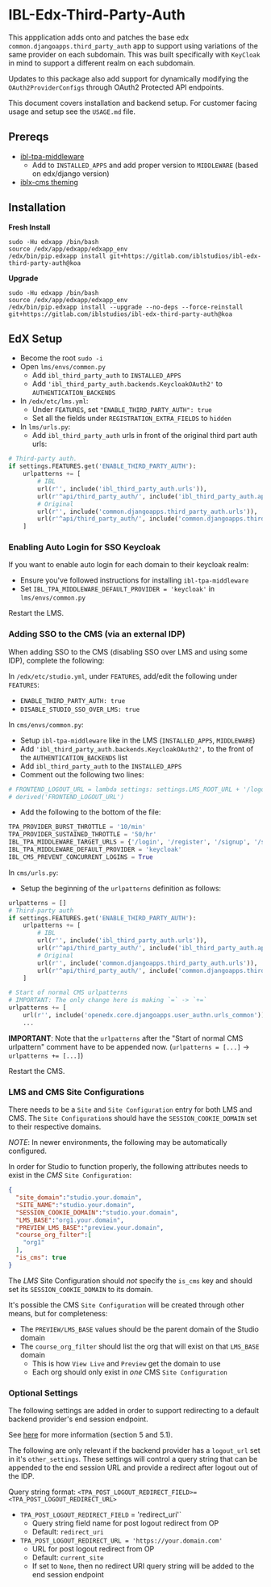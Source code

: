 # IBL-Edx-Third-Party-Auth
This appplication adds onto and patches the base edx `common.djangoapps.third_party_auth` app to support using variations of the same provider on each subdomain. This was built specifically with `KeyCloak` in mind to support a different realm on each subdomain.

Updates to this package also add support for dynamically modifying the `OAuth2ProviderConfigs` through OAuth2 Protected API endpoints.

This document covers installation and backend setup. For customer facing usage and setup see the `USAGE.md` file.

## Prereqs
- [ibl-tpa-middleware](https://gitlab.com/iblstudios/ibl-tpa-middleware)
    * Add to `INSTALLED_APPS` and add proper version to `MIDDLEWARE` (based on edx/django version)
- [iblx-cms theming](https://gitlab.com/iblstudios/iblx-cms)

## Installation
**Fresh Install**
```shell
sudo -Hu edxapp /bin/bash
source /edx/app/edxapp/edxapp_env
/edx/bin/pip.edxapp install git+https://gitlab.com/iblstudios/ibl-edx-third-party-auth@koa
```
**Upgrade**
```shell
sudo -Hu edxapp /bin/bash
source /edx/app/edxapp/edxapp_env
/edx/bin/pip.edxapp install --upgrade --no-deps --force-reinstall git+https://gitlab.com/iblstudios/ibl-edx-third-party-auth@koa
```

## EdX Setup
- Become the root `sudo -i`
- Open `lms/envs/common.py`
    - Add `ibl_third_party_auth` to `INSTALLED_APPS`
    - Add `'ibl_third_party_auth.backends.KeycloakOAuth2'` to `AUTHENTICATION_BACKENDS`
- In `/edx/etc/lms.yml`:
    - Under `FEATURES`, set `"ENABLE_THIRD_PARTY_AUTH": true`
    - Set all the fields under `REGISTRATION_EXTRA_FIELDS` to `hidden`
- In `lms/urls.py`:
    - Add `ibl_third_party_auth` urls in front of the original third part auth urls:

```python
# Third-party auth.
if settings.FEATURES.get('ENABLE_THIRD_PARTY_AUTH'):
    urlpatterns += [
        # IBL
        url(r'', include('ibl_third_party_auth.urls')),
        url(r'^api/third_party_auth/', include('ibl_third_party_auth.api.urls')),
        # Original
        url(r'', include('common.djangoapps.third_party_auth.urls')),
        url(r'^api/third_party_auth/', include('common.djangoapps.third_party_auth.api.urls')),
    ]
```

### Enabling Auto Login for SSO Keycloak
If you want to enable auto login for each domain to their keycloak realm:
- Ensure you've followed instructions for installing `ibl-tpa-middleware`
- Set `IBL_TPA_MIDDLEWARE_DEFAULT_PROVIDER = 'keycloak'` in `lms/envs/common.py`

Restart the LMS.

### Adding SSO to the CMS (via an external IDP)
When adding SSO to the CMS (disabling SSO over LMS and using some IDP), complete the following:

In `/edx/etc/studio.yml`, under `FEATURES`, add/edit the following under `FEATURES`:
* `ENABLE_THIRD_PARTY_AUTH: true`
* `DISABLE_STUDIO_SSO_OVER_LMS: true`

In `cms/envs/common.py`:
- Setup `ibl-tpa-middleware` like in the LMS (`INSTALLED_APPS`, `MIDDLEWARE`)
- Add `'ibl_third_party_auth.backends.KeycloakOAuth2',` to the front of the `AUTHENTICATION_BACKENDS` list
- Add `ibl_third_party_auth` to the `INSTALLED_APPS`
- Comment out the following two lines:
```python
# FRONTEND_LOGOUT_URL = lambda settings: settings.LMS_ROOT_URL + '/logout'
# derived('FRONTEND_LOGOUT_URL')
```

- Add the following to the bottom of the file:
```python
TPA_PROVIDER_BURST_THROTTLE = '10/min'
TPA_PROVIDER_SUSTAINED_THROTTLE = '50/hr'
IBL_TPA_MIDDLEWARE_TARGET_URLS = {'/login', '/register', '/signup', '/signin'}
IBL_TPA_MIDDLEWARE_DEFAULT_PROVIDER = 'keycloak'
IBL_CMS_PREVENT_CONCURRENT_LOGINS = True
```

In `cms/urls.py`:
* Setup the beginning of the `urlpatterns` definition as follows:

```python
urlpatterns = []
# Third-party auth
if settings.FEATURES.get('ENABLE_THIRD_PARTY_AUTH'):
    urlpatterns += [
        # IBL
        url(r'', include('ibl_third_party_auth.urls')),
        url(r'^api/third_party_auth/', include('ibl_third_party_auth.api.urls')),
        # Original
        url(r'', include('common.djangoapps.third_party_auth.urls')),
        url(r'^api/third_party_auth/', include('common.djangoapps.third_party_auth.api.urls')),
    ]

# Start of normal CMS urlpatterns
# IMPORTANT: The only change here is making `=` -> `+=`
urlpatterns += [
    url(r'', include('openedx.core.djangoapps.user_authn.urls_common')),
    ...
```

**IMPORTANT**: Note that the `urlpatterns` after the "Start of normal CMS urlpattern" comment have to be appended now. (`urlpatterns = [...]` -> `urlpatterns += [...]`)

Restart the CMS.

### LMS and CMS Site Configurations
There needs to be a `Site` and `Site Configuration` entry for both LMS and CMS. The `Site Configuration`s should have the `SESSION_COOKIE_DOMAIN` set to their respective domains.

*NOTE*: In newer environments, the following may be automatically configured.

In order for Studio to function properly, the following attributes needs to exist in the _CMS_ `Site Configuration`:

```json
{
  "site_domain":"studio.your.domain",
  "SITE_NAME":"studio.your.domain",
  "SESSION_COOKIE_DOMAIN":"studio.your.domain",
  "LMS_BASE":"org1.your.domain",
  "PREVIEW_LMS_BASE":"preview.your.domain",
  "course_org_filter":[
    "org1"
  ],
  "is_cms": true
}
```

The _LMS_ Site Configuration should _not_ specify the `is_cms` key and should set its `SESSION_COOKIE_DOMAIN` to its domain.

It's possible the CMS `Site Configuration` will be created through other means, but for completeness:

- The `PREVIEW/LMS_BASE` values should be the parent domain of the Studio domain
- The `course_org_filter` should list the org that will exist on that `LMS_BASE` domain
    - This is how `View Live` and `Preview` get the domain to use
    - Each org should only exist in _one_ CMS `Site Configuration`

### Optional Settings
The following settings are added in order to support redirecting to a default backend provider's end session endpoint.

See [here](https://openid.net/specs/openid-connect-session-1_0.html#RedirectionAfterLogout) for more information (section 5 and 5.1).

The following are only relevant if the backend provider has a `logout_url` set in it's `other_settings`. These settings will control a query string that can be appended to the end session URL and provide a redirect after logout out of the IDP.

Query string format: `<TPA_POST_LOGOUT_REDIRECT_FIELD>=<TPA_POST_LOGOUT_REDIRECT_URL>`

- `TPA_POST_LOGOUT_REDIRECT_FIELD` = 'redirect_uri'`
    - Query string field name for post logout redirect from OP
    - Default: `redirect_uri`
- `TPA_POST_LOGOUT_REDIRECT_URL = 'https://your.domain.com'`
    - URL for post logout redirect from OP
    - Default: `current_site`
    - If set to `None`, then no redirect URI query string will be added to the end session endpoint
